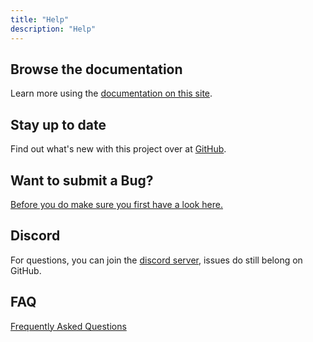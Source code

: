 ```yaml
---
title: "Help"
description: "Help"
---
```


## Browse the documentation

Learn more using the [documentation on this site](/index.md).

## Stay up to date

Find out what's new with this project over at [GitHub](https://github.com/hacs).

## Want to submit a Bug?

[Before you do make sure you first have a look here.](/docs/help/issues.md)

## Discord

For questions, you can join the [discord server](https://discord.gg/apgchf8), issues do still belong on GitHub.

## FAQ

[Frequently Asked Questions](/docs/faq/index.md)